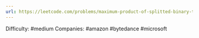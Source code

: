 ```yaml
---
url: https://leetcode.com/problems/maximum-product-of-splitted-binary-tree
---
```


Difficulty: #medium
Companies: #amazon #bytedance #microsoft